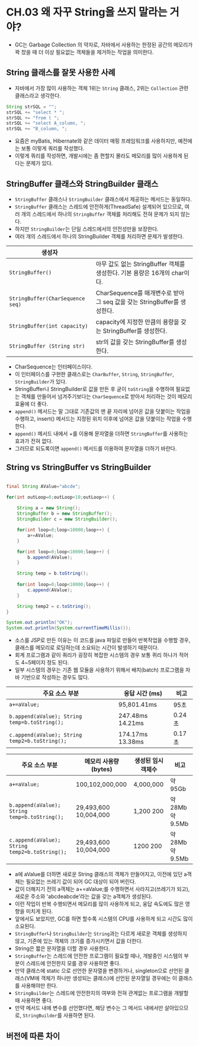 # CH.03 왜 자꾸 String을 쓰지 말라는 거야?
- GC는 Garbage Collection 의 약자로, 자바에서 사용하는 한정된 공간의 메모리가 꽉 찼을 때 더 이상 필요없는 객체들을 제거하는 작업을 의미한다.
## String 클래스를 잘못 사용한 사례
- 자바에서 가장 많이 사용하는 객체 1위는 `String` 클래스, 2위는 `Collection` 관련 클래스라고 생각한다.
```java
String strSQL = "";
strSQL += "select * ";
strSQL += "from ( ";
strSQL += "select A_column, ";
strSQL += "B_column, ";
```
- 요즘은 myBatis, Hibernate와 같은 데이터 매핑 프레임워크를 사용하지만, 예전에는 보통 이렇게 쿼리를 작성했다.
- 이렇게 쿼리를 작성하면, 개발시에는 좀 편할지 몰라도 메모리를 많이 사용하게 된다는 문제가 있다.
## StringBuffer 클래스와 StringBuilder 클래스
- `StringBuffer` 클래스나 `StringBuilder` 클래스에서 제공하는 메서드는 동일하다.
- `StringBuffer` 클래스는 스레드에 안전하게(ThreadSafe) 설계되어 있으므로, 여러 개의 스레드에서 하나의 `StringBuffer` 객체를 처리해도 전혀 문제가 되지 않는다.
- 하지만 `StringBuilder`는 단일 스레드에서의 안전성만을 보장한다.
- 여러 개의 스레드에서 하나의 StringBuilder 객체를 처리하면 문제가 발생한다.

| 생성자                               |                                                      |
|-----------------------------------|------------------------------------------------------|
| `StringBuffer()`                  | 아무 값도 없는 StringBuffer 객체를 생성한다. 기본 용량은 16개의 char이다.  |
| `StringBuffer(CharSequence seq)`  | CharSequence를 매개변수로 받아 그 seq 값을 갖는 StringBuffer를 생성한다. |
| `StringBuffer(int capacity)`      | capacity에 지정한 만큼의 용량을 갖는 StringBuffer를 생성한다.         |
| `StringBuffer (String str)`       | str의 값을 갖는 StringBuffer를 생성한다.                       |
- CharSequence는 인터페이스이다.
- 이 인터페이스를 구현한 클래스로는 `CharBuffer`, `String`, `StringBuffer`, `StringBuilder`가 있다.
- StringBuffer나 StringBuilder로 값을 만든 후 굳이 `toString`을 수행하여 필요없는 객체를 만들어서 넘겨주기보다는 `CharSequence`로 받아서 처리하는 것이 메모리 효율에 더 좋다.
- `append()` 메서드는 말 그대로 기존값의 맨 끝 자리에 넘어온 값을 덧붙이는 작업을 수행하고, insert() 메서드는 지정된 위치 이후에 넘어온 값을 덧붙이는 작업을 수행한다.
- `append()` 메서드 내에서 +를 이용해 문자열을 더하면 `StringBuffer`를 사용하는 효과가 전혀 없다.
- 그러므로 되도록이면 `append()` 메서드를 이용하여 문자열을 더하기 바란다.
## String vs StringBuffer vs StringBuilder
```java

final String AValue="abcde";

for(int outLoop=0;outLoop<10;outLoop++) {
    
    String a = new String();
    StringBuffer b = new StringBuffer();
    StringBuilder c = new StringBuilder();

    for(int loop=0;loop<10000;loop++) {
        a+=AValue;
    }

    for(int loop=0;loop<10000;loop++) {
        b.append(AValue);
    }

    String temp = b.toString();
    
    for(int loop=0;loop<10000;loop++) {
        c.append(AValue);
    }

    String temp2 = c.toString();
}

System.out.println("OK");
System.out.println(System.currentTimeMillis());
```
- 소스를 JSP로 만든 이유는 이 코드를 java 파일로 만들어 반복작업을 수행할 경우, 클래스를 메모리로 로딩하는데 소요되는 시간이 발생하기 때문이다.
- 회계 프로그램과 같이 쿼리가 굉장히 복잡한 시스템의 경우 보통 퀴리 하나가 적어도 4~5페이지 정도 된다.
- 일부 시스템의 경우는 기존 웹 모듈을 사용하기 위해서 배치(batch) 프로그램을 자바 기반으로 작성하는 경우도 많다.

| 주요 소스 부분                                      | 응답 시간 (ms)       | 비고    |
|-----------------------------------------------|------------------|-------|
| `a+=aValue;`                                  | 95,801.41ms      | 95초   |
| `b.append(aValue); String temp=b.toString();` | 247.48ms 14.21ms | 0.24초 |
| `c.append(aValue); String temp2=b.toString();` | 174.17ms 13.38ms | 0.17초 |

|주요 소스 부분| 메모리 사용량(bytes)        |생성된 임시 객체수| 비고             |
|---|-----------------------|-----------|----------------|
|`a+=aValue;`| 100,102,000,000       | 4,000,000 | 약 95Gb         |
|`b.append(aValue); String temp=b.toString();`| 29,493,600 10,004,000 | 1,200 200 | 약 28Mb 약 9.5Mb |
|`c.append(aValue); String temp2=b.toString();`| 29,493,600 10,004,000 | 1200 200  | 약 28Mb 약 9.5Mb |
- a에 aValue를 더하면 새로운 String 클래스의 객체가 만들어지고, 이전에 있던 a객체는 필요없는 쓰레기 값이 되어 GC 대상이 되어 버린다.
- 값이 더해지기 전의 a객체는 a+=aValue;를 수행하면서 사라지고(쓰레기가 되고), 새로운 주소와 'abcdeabcde'라는 값을 갖는 a객체가 생성된다.
- 이런 작업이 반복 수행되면서 메모리를 많이 사용하게 되고, 웅답 속도에도 많은 영향을 미치게 된다.
- 앞에서도 보았지만, GC를 하면 할수록 시스템의 CPU를 사용하게 되고 시간도 많이 소요된다.
- `StringBuffer`나 `StringBuilder`는 `String`과는 다르게 새로운 객체를 생성하지 않고, 기존에 있는 객체의 크기를 증가시키면서 값을 더한다.
- String은 짧은 문자열을 더할 경우 사용한다.
- `StringBuffer`는 스레드에 안전한 프로그램이 필요할 때나, 개발중인 시스템의 부분이 스레드에 안전한지 모를 경우 사용하면 좋다.
- 만약 클래스에 static 으로 선언한 문자열을 변경하거나, singleton으로 선언된 클래스(VM에 객체가 하나만 생성되는 클래스)에 선언된 문자열일 경우에는 이 클래스를 사용해야만 한다.
- `StringBuilder`는 스레드에 안전한지의 여부와 전혀 관계없는 프로그램을 개발할 때 사용하면 좋다.
- 만약 메서드 내에 변수를 선언했다면, 해당 변수는 그 메서드 내에서만 살아있으므로, `StringBuilder`를 사용하면 된다.
## 버전에 따른 차이